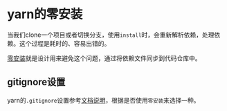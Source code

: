 # yarn的零安装

当我们clone一个项目或者切换分支，使用`install`时，会重新解析依赖，处理依赖。这个过程是耗时的、容易出错的。

[零安装](https://yarnpkg.com/features/zero-installs)就是设计用来避免这个问题，通过将依赖文件同步到代码仓库中。

## gitignore设置

yarn的`.gitignore`设置参考[文档说明](https://yarnpkg.com/getting-started/qa#which-files-should-be-gitignored)，根据是否使用`零安装`来选择一种。
